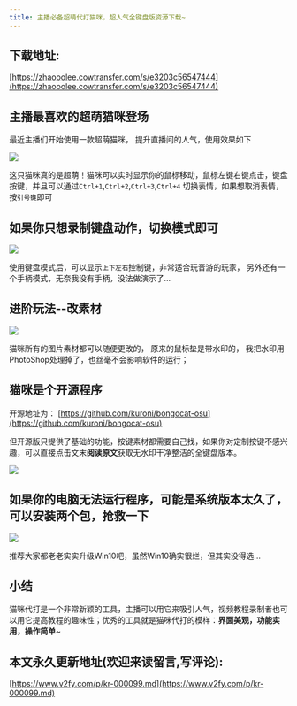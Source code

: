 ```yaml
---
title: 主播必备超萌代打猫咪，超人气全键盘版资源下载~
---
```




## 下载地址:



[https://zhaooolee.cowtransfer.com/s/e3203c56547444](https://zhaooolee.cowtransfer.com/s/e3203c56547444)



## 主播最喜欢的超萌猫咪登场

最近主播们开始使用一款超萌猫咪， 提升直播间的人气，使用效果如下

![](https://www.v2fy.com/asset/0i/jikemiji/jikemiji-md/kr-000099.assets/strip-20200816125539567.gif)

这只猫咪真的是超萌！猫咪可以实时显示你的鼠标移动，鼠标左键右键点击，键盘按键，并且可以通过`Ctrl+1`,`Ctrl+2`,`Ctrl+3`,`Ctrl+4` 切换表情，如果想取消表情，按`引号键`即可

## 如果你只想录制键盘动作，切换模式即可

![](https://www.v2fy.com/asset/0i/jikemiji/jikemiji-md/kr-000099.assets/strip.gif)

使用键盘模式后，可以显示`上下左右`控制键，非常适合玩音游的玩家， 另外还有一个手柄模式，无奈我没有手柄，没法做演示了...


## 进阶玩法--改素材


![](https://www.v2fy.com/asset/0i/jikemiji/jikemiji-md/kr-000099.assets/1240.png)


猫咪所有的图片素材都可以随便更改的， 原来的鼠标垫是带水印的， 我把水印用PhotoShop处理掉了，也丝毫不会影响软件的运行；


## 猫咪是个开源程序

开源地址为： [https://github.com/kuroni/bongocat-osu](https://github.com/kuroni/bongocat-osu)

但开源版只提供了基础的功能，按键素材都需要自己找，如果你对定制按键不感兴趣，可以直接点击文末**阅读原文**获取无水印干净整洁的全键盘版本。

![](https://www.v2fy.com/asset/0i/jikemiji/jikemiji-md/kr-000099.assets/1240-20200816125539104.png)

## 如果你的电脑无法运行程序，可能是系统版本太久了，可以安装两个包，抢救一下

![](https://www.v2fy.com/asset/0i/jikemiji/jikemiji-md/kr-000099.assets/1240-20200816125539316.png)

推荐大家都老老实实升级Win10吧，虽然Win10确实很烂，但其实没得选...


## 小结


猫咪代打是一个非常新颖的工具，主播可以用它来吸引人气，视频教程录制者也可以用它提高教程的趣味性；优秀的工具就是猫咪代打的模样：**界面美观，功能实用，操作简单**~
## 本文永久更新地址(欢迎来读留言,写评论):

[https://www.v2fy.com/p/kr-000099.md](https://www.v2fy.com/p/kr-000099.md)
